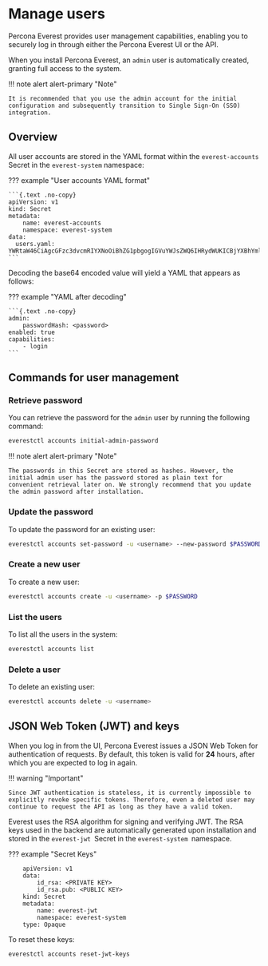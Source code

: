 # Manage users


Percona Everest provides user management capabilities, enabling you to securely log in through either the Percona Everest UI or the API.


When you install Percona Everest, an `admin` user is automatically created, granting full access to the system.


!!! note alert alert-primary "Note"

    It is recommended that you use the admin account for the initial configuration and subsequently transition to Single Sign-On (SSO) integration.


## Overview

All user accounts are stored in the YAML format within the `everest-accounts` Secret in the `everest-system` namespace:

??? example "User accounts YAML format"
        
    ```{.text .no-copy}
    apiVersion: v1
    kind: Secret
    metadata:
        name: everest-accounts
        namespace: everest-system
    data:                    
      users.yaml: YWRtaW46CiAgcGFzc3dvcmRIYXNoOiBhZG1pbgogIGVuYWJsZWQ6IHRydWUKICBjYXBhYmlsaXRpZXM6CiAgICAtIGxvZ2lu
    ```

Decoding the base64 encoded value will yield a YAML that appears as follows:


??? example "YAML after decoding"

    ```{.text .no-copy}
    admin:
        passwordHash: <password>
    enabled: true
    capabilities:
        - login
    ```

## Commands for user management

### Retrieve password

You can retrieve the password for the `admin` user by running the following command:

```sh
everestctl accounts initial-admin-password
```

!!! note alert alert-primary "Note"

    The passwords in this Secret are stored as hashes. However, the initial admin user has the password stored as plain text for convenient retrieval later on. We strongly recommend that you update the admin password after installation.



### Update the password

To update the password for an existing user:

```sh
everestctl accounts set-password -u <username> --new-password $PASSWORD
```

### Create a new user

To create a new user:

```sh
everestctl accounts create -u <username> -p $PASSWORD
```

### List the users

To list all the users in the system:

```sh
everestctl accounts list
```

### Delete a user

To delete an existing user:

```sh
everestctl accounts delete -u <username>
```


## JSON Web Token (JWT) and keys

When you log in from the UI, Percona Everest issues a JSON Web Token for authentication of requests. By default, this token is valid for **24** hours, after which you are expected to log in again.


!!! warning "Important"

    Since JWT authentication is stateless, it is currently impossible to explicitly revoke specific tokens. Therefore, even a deleted user may continue to request the API as long as they have a valid token.


Everest uses the RSA algorithm for signing and verifying JWT. The RSA keys used in the backend are automatically generated upon installation and stored in the `everest-jwt `Secret in the `everest-system `namespace.

??? example "Secret Keys"

```{.text .no-copy}
    apiVersion: v1
    data:
        id_rsa: <PRIVATE KEY>
        id_rsa.pub: <PUBLIC KEY>
    kind: Secret
    metadata:
        name: everest-jwt
        namespace: everest-system
    type: Opaque
```
To reset these keys:

```sh
everestctl accounts reset-jwt-keys
```







